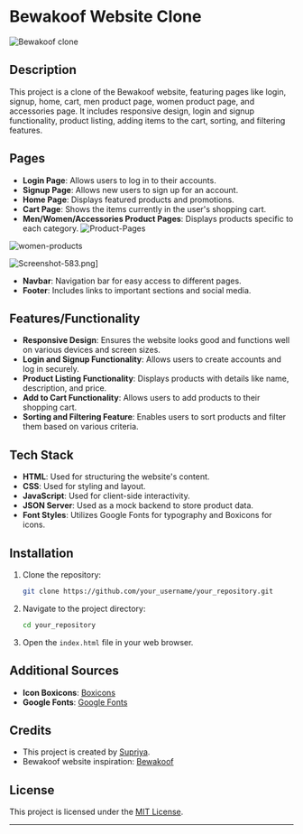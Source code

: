 
# Bewakoof Website Clone

![Bewakoof clone](https://i.postimg.cc/1RH51s9v/Screenshot-580.png)

## Description

This project is a clone of the Bewakoof website, featuring pages like login, signup, home, cart, men product page, women product page, and accessories page. It includes responsive design, login and signup functionality, product listing, adding items to the cart, sorting, and filtering features.

## Pages

- **Login Page**: Allows users to log in to their accounts.
- **Signup Page**: Allows new users to sign up for an account.
- **Home Page**: Displays featured products and promotions.
- **Cart Page**: Shows the items currently in the user's shopping cart.
- **Men/Women/Accessories Product Pages**: Displays products specific to each category.
![Product-Pages](https://i.postimg.cc/j2bHwNC0/Screenshot-581.png)

![women-products](https://i.postimg.cc/8cNy8xR6/Screenshot-582.png)

![Screenshot-583.png](https://i.postimg.cc/025tVR2g/Screenshot-583.png)]
- **Navbar**: Navigation bar for easy access to different pages.
- **Footer**: Includes links to important sections and social media.

## Features/Functionality

- **Responsive Design**: Ensures the website looks good and functions well on various devices and screen sizes.
- **Login and Signup Functionality**: Allows users to create accounts and log in securely.
- **Product Listing Functionality**: Displays products with details like name, description, and price.
- **Add to Cart Functionality**: Allows users to add products to their shopping cart.
- **Sorting and Filtering Feature**: Enables users to sort products and filter them based on various criteria.

## Tech Stack

- **HTML**: Used for structuring the website's content.
- **CSS**: Used for styling and layout.
- **JavaScript**: Used for client-side interactivity.
- **JSON Server**: Used as a mock backend to store product data.
- **Font Styles**: Utilizes Google Fonts for typography and Boxicons for icons.

## Installation

1. Clone the repository:

   ```bash
   git clone https://github.com/your_username/your_repository.git
   ```

2. Navigate to the project directory:

   ```bash
   cd your_repository
   ```

3. Open the `index.html` file in your web browser.

## Additional Sources

- **Icon Boxicons**: [Boxicons](https://boxicons.com/)
- **Google Fonts**: [Google Fonts](https://fonts.google.com/)

## Credits

- This project is created by [Supriya](https://github.com/Supriya334/).
- Bewakoof website inspiration: [Bewakoof](https://www.bewakoof.com/)

## License

This project is licensed under the [MIT License](LICENSE).

---

